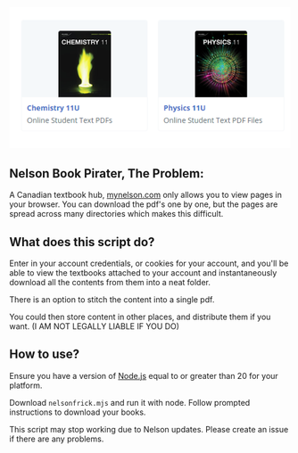 ![alt text](image.png)

## Nelson Book Pirater, The Problem:
A Canadian textbook hub, [mynelson.com](https://mynelson.com) only allows you to view pages in your browser. You can download the pdf's one by one, but the pages are spread across many directories which makes this difficult. 

## What does this script do?

Enter in your account credentials, or cookies for your account, and you'll be able to view the textbooks attached to your account and instantaneously download all the contents from them into a neat folder. 

There is an option to stitch the content into a single pdf.

You could then store content in other places, and distribute them if you want. (I AM NOT LEGALLY LIABLE IF YOU DO)

## How to use?

Ensure you have a version of [Node.js](https://nodejs.org/en) equal to or greater than 20 for your platform.

Download `nelsonfrick.mjs` and run it with node. Follow prompted instructions to download your books.

This script may stop working due to Nelson updates. Please create an issue if there are any problems.